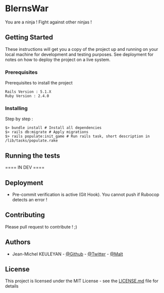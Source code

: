 # BlernsWar

You are a ninja ! Fight against other ninjas !

## Getting Started

These instructions will get you a copy of the project up and running on your local machine for development and testing purposes. See deployment for notes on how to deploy the project on a live system.

### Prerequisites

Prerequisites to install the project

```
Rails Version : 5.1.X
Ruby Version : 2.4.0
```

### Installing

Step by step :

```
$> bundle install # Install all dependencies
$> rails db:migrate # Apply migrations
$> rails populate:init_game # Run rails task, short description in /lib/tasks/populate.rake
```

## Running the tests

==== IN DEV ====

## Deployment

* Pre-commit verification is active (Git Hook).
You cannot push if Rubocop detects an error !

## Contributing

Please pull request to contribute ! ;)

## Authors

* Jean-Michel KEULEYAN - [@Github](https://github.com/WingardiumJKEULEYA) - [@Twitter](https://twitter.com/42_jkeuleya) - [@Malt](https://www.malt.fr/profile/jeanmichelkeuleyan)

## License

This project is licensed under the MIT License - see the [LICENSE.md](LICENSE.md) file for details
